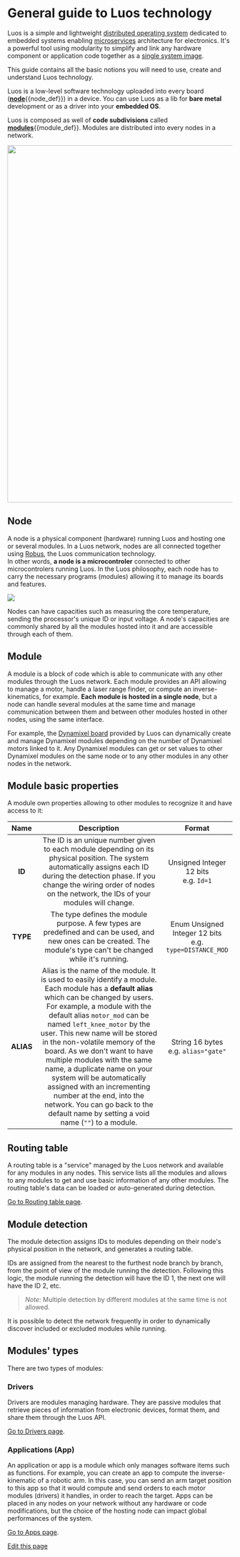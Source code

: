# General guide to Luos technology

Luos is a simple and lightweight <a href="https://en.wikipedia.org/wiki/Distributed_operating_system" target="_blank">distributed operating system</a> dedicated to embedded systems enabling <a href="https://en.wikipedia.org/wiki/Microservices" target="_blank">microservices</a> architecture for electronics. It's a powerful tool using modularity to simplify and link any hardware component or application code together as a <a href="https://en.wikipedia.org/wiki/Single_system_image" target="_blank">single system image</a>.

This guide contains all the basic notions you will need to use, create and understand Luos technology.

Luos is a low-level software technology uploaded into every board (<span class="cust_tooltip">[**node**](#node)<span class="cust_tooltiptext">{{node_def}}</span></span>) in a device.
You can use Luos as a lib for **bare metal** development or as a driver into your **embedded OS**.

Luos is composed as well of **code subdivisions** called <span class="cust_tooltip">[**modules**](#module)<span class="cust_tooltiptext">{{module_def}}</span></span>. Modules are distributed into every nodes in a network.

<a href="/_assets/img/feature-module-node-board.jpg" target="_blank"><img src="/_assets/img/feature-module-node-board.jpg" width="800px" /></a>

<a name="node"></a>
## Node
A node is a physical component (hardware) running Luos and hosting one or several modules. In a Luos network, nodes are all connected together using <a href="link the Robus Page or dont talk about Robus here">Robus</a>, the Luos communication technology.<br/>In other words, **a node is a microcontroler** connected to other microcontrolers running Luos.
In the Luos philosophy, each node has to carry the necessary programs (modules) allowing it to manage its boards and features.

![](/_assets/img/luos-iso.png)

Nodes can have capacities such as measuring the core temperature, sending the processor's unique ID or input voltage. A node's capacities are commonly shared by all the modules hosted into it and are accessible through each of them.

<a name="module"></a>
## Module
A module is a block of code which is able to communicate with any other modules through the Luos network. Each module provides an API allowing to manage a motor, handle a laser range finder, or compute an inverse-kinematics, for example.
**Each module is hosted in a single node**, but a node can handle several modules at the same time and manage communication between them and between other modules hosted in other nodes, using the same interface.

For example, the [Dynamixel board]({{boards_path}}/dxl.md) provided by Luos can dynamically create and manage Dynamixel modules depending on the number of Dynamixel motors linked to it. Any Dynamixel modules can get or set values to other Dynamixel modules on the same node or to any other modules in any other nodes in the network.

## Module basic properties
A module own properties allowing to other modules to recognize it and have access to it:

| Name | Description | Format |
| :---: | :---: | :---: |
| **ID** | The ID is an unique number given to each module depending on its physical position. The system automatically assigns each ID during the detection phase. If you change the wiring order of nodes on the network, the IDs of your modules will change. | Unsigned Integer 12 bits<br />e.g. `Id=1` |
| **TYPE** | The type defines the module purpose. A few types are predefined and can be used, and new ones can be created. The module's type can't be changed while it's running. | Enum Unsigned Integer 12 bits<br />e.g. `type=DISTANCE_MOD` |
| **ALIAS** | Alias is the name of the module. It is used to easily identify a module. Each module has a **default alias** which can be changed by users. For example, a module with the default alias `motor_mod` can be named `left_knee_motor` by the user. This new name will be stored in the non-volatile memory of the board. As we don't want to have multiple modules with the same name, a duplicate name on your system will be automatically assigned with an incrementing number at the end, into the network. You can go back to the default name by setting a void name (`""`) to a module. | String 16 bytes<br />e.g. `alias="gate"` |

## Routing table
A routing table is a "service" managed by the Luos network and available for any modules in any nodes. This service lists all the modules and allows to any modules to get and use basic information of any other modules. The routing table's data can be loaded or auto-generated during detection.

[Go to Routing table page](/_pages/modules/routing-table.md).

## Module detection
The module detection assigns IDs to modules depending on their node's physical position in the network, and generates a routing table.

IDs are assigned from the nearest to the furthest node branch by branch, from the point of view of the module running the detection. Following this logic, the module running the detection will have the ID 1, the next one will have the ID 2, etc.

> *Note:* Multiple detection by different modules at the same time is not allowed.

It is possible to detect the network frequently in order to dynamically discover included or excluded modules while running.

## Modules' types
There are two types of modules:

### Drivers
Drivers are modules managing hardware. They are passive modules that retrieve pieces of information from electronic devices, format them, and share them through the Luos API.

[Go to Drivers page](/_pages/modules/drivers.md).

### Applications (App)
An application or app is a module which only manages software items such as functions.
For example, you can create an app to compute the inverse-kinematic of a robotic arm. In this case, you can send an arm target position to this app so that it would compute and send orders to each motor modules (drivers) it handles, in order to reach the target.
Apps can be placed in any nodes on your network without any hardware or code modifications, but the choice of the hosting node can impact global performances of the system.

[Go to Apps page](/_pages/modules/apps.md).

<div class="cust_edit_page"><a href="https://{{gh_path}}/_pages/first_steps/general-use.md">Edit this page</a></div>
